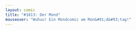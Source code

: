 ```yaml
---
layout: comic
title: "#1813: Der Mond"
mouseover: "Wuhuu! Ein Mondcomic am Mon&#91;d&#93;tag!"
---
```

